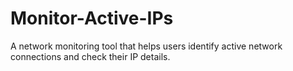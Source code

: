 # Monitor-Active-IPs
A network monitoring tool that helps users identify active network connections and check their IP details.
